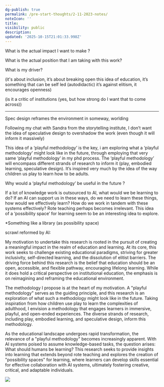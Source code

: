 ```yaml
---
dg-publish: true
permalink: /pre-start-thoughts/2-11-2023-notes/
noteIcon: ''
title: 
visibility: public
description: 
updated: '2025-10-15T21:01:33.998Z'
---
```

What is the actual impact I want to make ?


What is the actual position that I am taking with this work?
  

What is my driver?


(it's about inclusion, it’s about breaking open this idea of education, it’s something that can be self led (autodidactic) it’s against elitism, it encourages openness)


(is it a critic of institutions (yes, but how strong do I want that to come across))


---

Spec design reframes the environment in someway, worlding

Following my chat with Sandra from the storytelling institute, I don’t want the idea of speculative design to overshadow the work (even though it will inform it massively) 

This idea of a ‘playful methodology’ is the key, i am exploring what a ‘playful methodology’ might look like in the future, through employing that very same ‘playful methodology’ in my phd process. The ‘playful methodology’ will encompass different strands of research to inform it (play, embodied learning, speculative design). It’s inspired very much by the idea of the way children us play to learn how to be adults. 

Why would a ‘playful methodology’ be useful in the future ?

If a lot of knowledge work is outsourced to AI, what would we be learning to do? If an AI can support us in these ways, do we need to learn these things, how would we effectively learn? How do we work in tandem with these systems effectively? Rote teaching perhaps becomes irrelevant. This idea of a ‘possibility space’ for learning seem to be an interesting idea to explore.
  

*Something like a library (as possibility space)


scrawl reformed by AI: 

My motivation to undertake this research is rooted in the pursuit of creating a meaningful impact in the realm of education and learning. At its core, this work seeks to challenge existing educational paradigms, striving for greater inclusivity, self-directed learning, and the dissolution of elitist barriers. The driving force behind this research is the belief that education should be an open, accessible, and flexible pathway, encouraging lifelong learning. While it does hold a critical perspective on institutional education, the emphasis is on reimagining and reframing the educational environment.

The methodology I propose is at the heart of my motivation. A "playful methodology" serves as the guiding principle, and this research is an exploration of what such a methodology might look like in the future. Taking inspiration from how children use play to learn the complexities of adulthood, I envision a methodology that engages learners in immersive, playful, and open-ended experiences. The diverse strands of research, including play, embodied learning, and speculative design, inform this methodology.

As the educational landscape undergoes rapid transformation, the relevance of a "playful methodology" becomes increasingly apparent. With AI systems poised to assume knowledge-based tasks, the question arises: What should humans be learning? This research seeks to provide insights into learning that extends beyond rote teaching and explores the creation of "possibility spaces" for learning, where learners can develop skills essential for effective collaboration with AI systems, ultimately fostering creative, critical, and adaptable individuals.

  

![](https://lh7-us.googleusercontent.com/9jD2SdMEk1k6vDKtV0XLkn0BdEUuFjzlz2DUhGWoG2OyiRKm_CmMOoHct98AOnxQO5dzCHhrxIw0IR3wKDewQsYCLsw4PWLkNMTUUCPYj0L7A-sRO9wiJ_5-J1HTq7DFAYGCEL2hvtRpBBVIBrNsaG0)